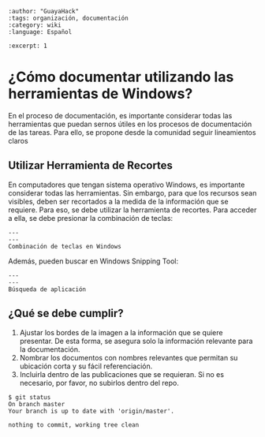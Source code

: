
```{post} 2023-07-18
:author: "GuayaHack"
:tags: organización, documentación
:category: wiki
:language: Español

:excerpt: 1
```

# ¿Cómo documentar utilizando las herramientas de Windows?

En el proceso de documentación, es importante considerar todas las herramientas que puedan sernos útiles en los procesos de documentación de las tareas. Para ello, se propone desde la comunidad seguir lineamientos claros

## Utilizar Herramienta de Recortes
En computadores que tengan sistema operativo Windows, es importante considerar todas las herramientas. Sin embargo, para que los recursos sean visibles, deben ser recortados a la medida de la información que se requiere. Para eso, se debe utilizar la herramienta de recortes. Para acceder a ella, se debe presionar la combinación de teclas:

```{figure} como-documentar.md-data/windows-shitf-s.png
---
---
Combinación de teclas en Windows
```
Además, pueden buscar en Windows Snipping Tool:

```{figure} como-documentar.md-data/snipping-tool-shortcut.png
---
---
Búsqueda de aplicación
``` 
## ¿Qué se debe cumplir?

1. Ajustar los bordes de la imagen a la información que se quiere presentar. De esta forma, se asegura solo la información relevante para la documentación.
2. Nombrar los documentos con nombres relevantes que permitan su ubicación corta y su fácil referenciación. 
3. Incluirla dentro de las publicaciones que se requieran. Si no es necesario, por favor, no subirlos dentro del repo. 


```console
$ git status 
On branch master
Your branch is up to date with 'origin/master'.

nothing to commit, working tree clean
```
